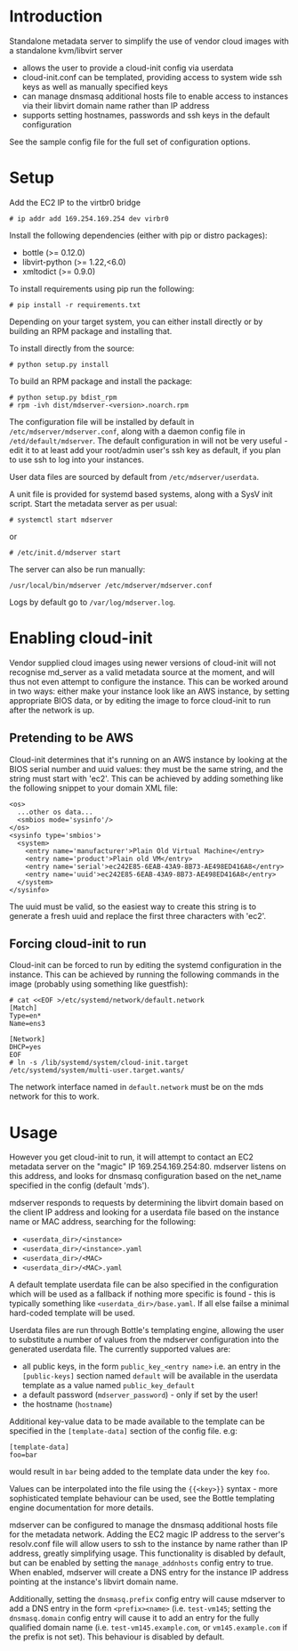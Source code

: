 # Introduction

Standalone metadata server to simplify the use of vendor cloud
images with a standalone kvm/libvirt server

- allows the user to provide a cloud-init config via userdata
- cloud-init.conf can be templated, providing access to system
  wide ssh keys as well as manually specified keys
- can manage dnsmasq additional hosts file to enable access to
  instances via their libvirt domain name rather than IP address
- supports setting hostnames, passwords and ssh keys in the
  default configuration

See the sample config file for the full set of configuration
options.

# Setup

Add the EC2 IP to the virtbr0 bridge

```
# ip addr add 169.254.169.254 dev virbr0
```

Install the following dependencies (either with pip or distro
packages):

- bottle (>= 0.12.0)
- libvirt-python (>= 1.22,<6.0)
- xmltodict (>= 0.9.0)

To install requirements using pip run the following:

```
# pip install -r requirements.txt
```

Depending on your target system, you can either install directly
or by building an RPM package and installing that.

To install directly from the source:

```
# python setup.py install
```

To build an RPM package and install the package:

```
# python setup.py bdist_rpm
# rpm -ivh dist/mdserver-<version>.noarch.rpm
```

The configuration file will be installed by default in
`/etc/mdserver/mdserver.conf`, along with a daemon config file in
`/etd/default/mdserver`. The default configuration in will not be
very useful - edit it to at least add your root/admin user's ssh
key as default, if you plan to use ssh to log into your
instances.

User data files are sourced by default from
`/etc/mdserver/userdata`.

A unit file is provided for systemd based systems, along with a
SysV init script. Start the metadata server as per usual:

```
# systemctl start mdserver
```

or

```
# /etc/init.d/mdserver start
```

The server can also be run manually:

```
/usr/local/bin/mdserver /etc/mdserver/mdserver.conf
```

Logs by default go to `/var/log/mdserver.log`.

# Enabling cloud-init

Vendor supplied cloud images using newer versions of cloud-init
will not recognise md_server as a valid metadata source at the
moment, and will thus not even attempt to configure the instance.
This can be worked around in two ways: either make your instance
look like an AWS instance, by setting appropriate BIOS data, or
by editing the image to force cloud-init to run after the network
is up.

## Pretending to be AWS
Cloud-init determines that it's running on an AWS instance by
looking at the BIOS serial number and uuid values: they must be
the same string, and the string must start with 'ec2'. This can
be achieved by adding something like the following snippet to
your domain XML file:

```
<os>
  ...other os data...
  <smbios mode='sysinfo'/>
</os>
<sysinfo type='smbios'>
  <system>
    <entry name='manufacturer'>Plain Old Virtual Machine</entry>
    <entry name='product'>Plain old VM</entry>
    <entry name='serial'>ec242E85-6EAB-43A9-8B73-AE498ED416A8</entry>
    <entry name='uuid'>ec242E85-6EAB-43A9-8B73-AE498ED416A8</entry>
  </system>
</sysinfo>
```

The uuid must be valid, so the easiest way to create this string
is to generate a fresh uuid and replace the first three characters
with 'ec2'.

## Forcing cloud-init to run

Cloud-init can be forced to run by editing the systemd configuration
in the instance. This can be achieved by running the following
commands in the image (probably using something like guestfish):

```
# cat <<EOF >/etc/systemd/network/default.network
[Match]
Type=en*
Name=ens3

[Network]
DHCP=yes
EOF
# ln -s /lib/systemd/system/cloud-init.target /etc/systemd/system/multi-user.target.wants/
```

The network interface named in `default.network` must be on the
mds network for this to work.

# Usage

However you get cloud-init to run, it will attempt to contact an
EC2 metadata server on the "magic" IP 169.254.169.254:80. mdserver
listens on this address, and looks for dnsmasq configuration
based on the net_name specified in the config (default 'mds').

mdserver responds to requests by determining the libvirt domain
based on the client IP address and looking for a userdata file
based on the instance name or MAC address, searching for the
following:

- `<userdata_dir>/<instance>`
- `<userdata_dir>/<instance>.yaml`
- `<userdata_dir>/<MAC>`
- `<userdata_dir>/<MAC>.yaml`

A default template userdata file can be also specified in the
configuration which will be used as a fallback if nothing more
specific is found - this is typically something like
`<userdata_dir>/base.yaml`. If all else failse a minimal
hard-coded template will be used.

Userdata files are run through Bottle's templating engine,
allowing the user to substitute a number of values from the
mdserver configuration into the generated userdata file. The
currently supported values are:

- all public keys, in the form `public_key_<entry name>`
  i.e. an entry in the `[public-keys]` section named `default` will
  be available in the userdata template as a value named
  `public_key_default`
- a default password (`mdserver_password`) - only if set by the
  user!
- the hostname (`hostname`)

Additional key-value data to be made available to the template
can be specified in the `[template-data]` section of the config
file. e.g:

```
[template-data]
foo=bar
```

would result in `bar` being added to the template data under the
key `foo`.

Values can be interpolated into the file using the `{{<key>}}`
syntax - more sophisticated template behaviour can be used, see
the Bottle templating engine documentation for more details.

mdserver can be configured to manage the dnsmasq additional hosts
file for the metadata network. Adding the EC2 magic IP address to
the server's resolv.conf file will allow users to ssh to the
instance by name rather than IP address, greatly simplifying
usage. This functionality is disabled by default, but can be
enabled by setting the `manage_addnhosts` config entry to true.
When enabled, mdserver will create a DNS entry for the instance
IP address pointing at the instance's libvirt domain name.

Additionally, setting the `dnsmasq.prefix` config entry will cause
mdserver to add a DNS entry in the form `<prefix><name>` (i.e.
`test-vm145`; setting the `dnsmasq.domain` config entry will cause
it to add an entry for the fully qualified domain name (i.e.
`test-vm145.example.com`, or `vm145.example.com` if the prefix is
not set). This behaviour is disabled by default.
